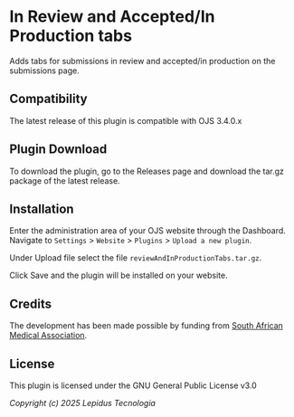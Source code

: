# In Review and Accepted/In Production tabs

Adds tabs for submissions in review and accepted/in production on the submissions page.

## Compatibility

The latest release of this plugin is compatible with OJS 3.4.0.x

## Plugin Download

To download the plugin, go to the Releases page and download the tar.gz package of the latest release.

## Installation

Enter the administration area of ​​your OJS website through the Dashboard.
Navigate to `Settings` > `Website` > `Plugins` > `Upload a new plugin`.

Under Upload file select the file `reviewAndInProductionTabs.tar.gz`.

Click Save and the plugin will be installed on your website.

## Credits

The development has been made possible by funding from [South African Medical Association](https://www.samedical.org/).

## License

This plugin is licensed under the GNU General Public License v3.0

_Copyright (c) 2025 Lepidus Tecnologia_

